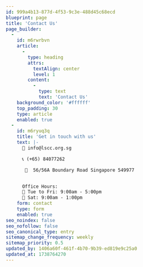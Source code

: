 ```yaml
---
id: 999a4b13-877d-4f53-9c3e-488d45c68ecd
blueprint: page
title: 'Contact Us'
page_builder:
  -
    id: m6rwrbvn
    article:
      -
        type: heading
        attrs:
          textAlign: center
          level: 1
        content:
          -
            type: text
            text: 'Contact Us'
    background_color: '#ffffff'
    top_padding: 30
    type: article
    enabled: true
  -
    id: m6ryuq3q
    title: 'Get in touch with us'
    text: |-
      📧 info@lscc.org.sg

      📞 (+65) 84077262

       📍  56/56A Boundary Road Singapore 549977


      Office Hours:
      🔸 Tue to Fri: 9:00am - 5:00pm
      🔸 Sat: 9:00am - 1:00pm
    form: contact
    type: form
    enabled: true
seo_noindex: false
seo_nofollow: false
seo_canonical_type: entry
sitemap_change_frequency: weekly
sitemap_priority: 0.5
updated_by: 1406a60f-461f-4b70-9b39-ed819e9c25a0
updated_at: 1738764270
---
```

